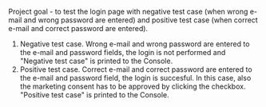 Project goal - to test the login page with negative test case (when wrong e-mail and wrong password are entered) and positive test case (when correct e-mail and correct password are entered).
1. Negative test case. Wrong e-mail and wrong password are entered to the e-mail and password fields, the login is not performed and "Negative test case" is printed to the Console.
2. Positive test case. Correct e-mail and correct password are entered to the e-mail and password field, the login is succesful. In this case, also the marketing consent has to be approved by clicking the checkbox. "Positive test case" is printed to the Console.
